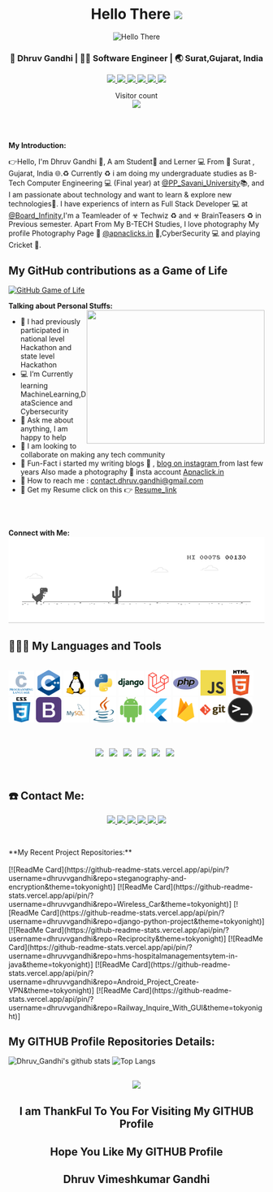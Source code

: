 <!--
**Dhruv-Gandhi/Dhruv-Gandhi** is a âœ¨ _special_ âœ¨ repository because its `README.md` (this file) appears on your GitHub profile.--->
<div align="center">
  <h1> Hello There <img src="https://media.giphy.com/media/hvRJCLFzcasrR4ia7z/giphy.gif" width="25px"></h1>
</div>
<div align="center">
<p align="center">
 <img src="https://brennanpropertyireland.files.wordpress.com/2015/02/hello-1.gif?w=300&h=150" alt="Hello There">
<h3> 👦 Dhruv Gandhi | 👨‍💻 Software Engineer | 🌏 Surat,Gujarat, India </h3>
</div>
<div align="center">
<p align="center">
<a href="https://www.linkedin.com/in/dhruvvgandhi/">
  <img src="https://img.shields.io/badge/Linkedin-blue?style=flat&logo=linkedin&labelColor=blue">
</a>
<a href="mailto:contact.dhruv.gandhi@gmail.com?subject=Hello%20Dhruv,%20From%20Github">
  <img src="https://img.shields.io/badge/-Gmail-%23db483b?style=flat&logo=Gmail&labelColor=red&logoColor=white">
</a>
<a href="https://www.facebook.com/ANIK.75675/">
  <img src="https://img.shields.io/badge/-Facebook-%230d8bf1?style=flat&logo=Facebook&logoColor=white">
</a>
<a href="https://www.instagram.com/neoteric_thoughts/">
  <img src="https://img.shields.io/badge/-Instagram-%23E4405F?style=flat&logo=Instagram&logoColor=white">
</a>
<a href="https://twitter.com/_Dhruv_Gandhi_">
  <img src="https://img.shields.io/badge/-Twitter-%231a91da?style=flat&logo=Twitter&logoColor=white">
</a>
<a href="https://t.me/Iknowaboutyou">
  <img src="https://img.shields.io/badge/-Telegram-%231a91da?style=flat&logo=Telegram&logoColor=white">
</a>
 <!--
<a href="https://github.com/dhruvvgandhi"> 
  <img src="https://komarev.com/ghpvc/?username=dhruvvgandhi&label=Visitors&color=2e8b57&style=flat" />
 </a>--->
<p align="center"> 
  Visitor count<br>
  <img src="https://profile-counter.glitch.me/dhruvvgandhi/count.svg" />
</p>
</p>
</div>
<br >
<br />

**My Introduction:**

👉Hello, I'm Dhruv Gandhi 🕺, A am Student👨‍ and Lerner 💻 From 📍 Surat , Gujarat, India 🌐.♻ Currently ♻ i am doing my undergraduate studies as B-Tech Computer Engineering 💻 (Final year) at [@PP_Savani_University](https://ppsu.ac.in)📚, and I am passionate about technology and want to learn & explore new technologies🔌. I have experiencs of intern as Full Stack Developer 💻 at [@Board_Infinity](https://www.boardinfinity.com/),I'm a Teamleader of ☣ Techwiz ♻ and ☣ BrainTeasers ♻ in Previous semester. Apart From My B-TECH Studies, I love photography My profile Photography Page 📸 [@apnaclicks.in](https://www.instagram.com/apnaclicks.in/) 📸,CyberSecurity 💻 and playing Cricket 🏏.


## My GitHub contributions as a Game of Life
[![GitHub Game of Life](https://github4life.herokuapp.com/dhruvvgandhi.gif?z=6)](https://github4life.herokuapp.com/dhruvvgandhi)




**Talking about Personal Stuffs:**
  <a href="https://github.com/tirtharajghosh/"><img align="right" width="350" height="263" src="https://user-images.githubusercontent.com/37224638/96453298-e3d7bd00-1237-11eb-88d0-3da2f5777413.gif"></a>
- 👨‍ I had previously participated in national level Hackathon and state level Hackathon
- 💻 I’m Currently learning MachineLearning,DataScience and Cybersecurity
- 💬 Ask me about anything, I am happy to help
- 🤝 I am looking to collaborate on making any tech community
- 🌟 Fun-Fact i started my writing blogs 📝 , [blog on instagram ](https://www.instagram.com/neoteric_thoughts/) from last few years Also made a photography 📸 insta account [Apnaclick.in](https://www.instagram.com/apnaclicks.in/)
- 📧 How to reach me : contact.dhruv.gandhi@gmail.com
- 📝 Get my Resume click on this 👉 [Resume_link](https://bit.ly/dhruvv_resume)
  
<br>
<br>

**Connect with Me:**
<br>
![Dino](https://raw.githubusercontent.com/praveenscience/praveenscience/master/dino.gif)

## 👨🏻‍💻 My Languages and Tools
<br>
<code><img height="50" src="https://raw.githubusercontent.com/github/explore/80688e429a7d4ef2fca1e82350fe8e3517d3494d/topics/c/c.png"></code>
<code><img height="50" src="https://raw.githubusercontent.com/github/explore/80688e429a7d4ef2fca1e82350fe8e3517d3494d/topics/cpp/cpp.png"></code>
<code><img height="50" src=" https://raw.githubusercontent.com/github/explore/80688e429a7d4ef2fca1e82350fe8e3517d3494d/topics/linux/linux.png"></code>
<code><img height="50" src="https://raw.githubusercontent.com/github/explore/80688e429a7d4ef2fca1e82350fe8e3517d3494d/topics/python/python.png"></code>
<code><img height="50" src="https://raw.githubusercontent.com/github/explore/80688e429a7d4ef2fca1e82350fe8e3517d3494d/topics/django/django.png"></code>
<code><img height="50" src="https://raw.githubusercontent.com/github/explore/80688e429a7d4ef2fca1e82350fe8e3517d3494d/topics/laravel/laravel.png"></code>
<code><img height="50" src="https://raw.githubusercontent.com/github/explore/80688e429a7d4ef2fca1e82350fe8e3517d3494d/topics/php/php.png"></code>
<code><img height="50" src="https://raw.githubusercontent.com/github/explore/80688e429a7d4ef2fca1e82350fe8e3517d3494d/topics/javascript/javascript.png"></code>
<code><img height="50" src="https://raw.githubusercontent.com/github/explore/80688e429a7d4ef2fca1e82350fe8e3517d3494d/topics/html/html.png"></code>
<code><img height="50" src="https://raw.githubusercontent.com/github/explore/80688e429a7d4ef2fca1e82350fe8e3517d3494d/topics/css/css.png"></code>
<code><img height="50" src="https://raw.githubusercontent.com/github/explore/80688e429a7d4ef2fca1e82350fe8e3517d3494d/topics/bootstrap/bootstrap.png"></code>
<code><img height="50" src="https://raw.githubusercontent.com/github/explore/80688e429a7d4ef2fca1e82350fe8e3517d3494d/topics/mysql/mysql.png"></code>
<code><img height="50" src="https://raw.githubusercontent.com/github/explore/80688e429a7d4ef2fca1e82350fe8e3517d3494d/topics/java/java.png"></code>
<code><img height="50" src="https://raw.githubusercontent.com/github/explore/80688e429a7d4ef2fca1e82350fe8e3517d3494d/topics/android/android.png"></code>
<code><img height="50" src="https://raw.githubusercontent.com/github/explore/80688e429a7d4ef2fca1e82350fe8e3517d3494d/topics/flutter/flutter.png"></code>
<code><img height="50" src="https://raw.githubusercontent.com/github/explore/80688e429a7d4ef2fca1e82350fe8e3517d3494d/topics/firebase/firebase.png"></code>
<code><img height="50" src="https://raw.githubusercontent.com/github/explore/80688e429a7d4ef2fca1e82350fe8e3517d3494d/topics/git/git.png"></code>
<code><img height="50" src="https://raw.githubusercontent.com/github/explore/80688e429a7d4ef2fca1e82350fe8e3517d3494d/topics/terminal/terminal.png"></code> 

<p align="center">
 <br/>
<br/>
<img src="https://img.shields.io/badge/OS-Windows%2010-informational?style=for-the-badge&logo=windows&logoColor=white" />&nbsp;&nbsp;
<img src="https://img.shields.io/badge/Kali-linux%20-informational?style=for-the-badge&logo=linux&logoColor=white" />&nbsp;&nbsp;
<img src="https://img.shields.io/badge/Android%2010-informational?style=for-the-badge&logo=Android&logoColor=white" />&nbsp;&nbsp;  
<img src="https://img.shields.io/badge/Browser-Chrome-blue?style=for-the-badge&logo=google-chrome&logoColor=white" />&nbsp;&nbsp;
<img src="https://img.shields.io/badge/Browser-epic%20-informational?style=for-the-badge&logo=google-chrome&&logoColor=white" />&nbsp;&nbsp;
<img src="https://img.shields.io/badge/Editor-VSCode-blue?style=for-the-badge&logo=visual-studio-code&logoColor=white" />&nbsp;&nbsp;
</p>

<p>&nbsp;</p>

## ☎️ Contact Me:
<p align="center">
<a href="https://www.linkedin.com/in/dhruvvgandhi/">
  <img src="https://img.shields.io/badge/Linkedin-blue?style=flat&logo=linkedin&labelColor=blue">
</a>
<a href="mailto:contact.dhruv.gandhi@gmail.com?subject=Hello%20Dhruv,%20From%20Github">
  <img src="https://img.shields.io/badge/-Gmail-%23db483b?style=flat&logo=Gmail&labelColor=red&logoColor=white">
</a>
<a href="https://www.facebook.com/ANIK.75675/">
  <img src="https://img.shields.io/badge/-Facebook-%230d8bf1?style=flat&logo=Facebook&logoColor=white">
</a>
<a href="https://www.instagram.com/neoteric_thoughts/">
  <img src="https://img.shields.io/badge/-Instagram-%23E4405F?style=flat&logo=Instagram&logoColor=white">
</a>
<a href="https://twitter.com/_Dhruv_Gandhi_">
  <img src="https://img.shields.io/badge/-Twitter-%231a91da?style=flat&logo=Twitter&logoColor=white">
</a>
<a href="https://t.me/Iknowaboutyou">
  <img src="https://img.shields.io/badge/-Telegram-%231a91da?style=flat&logo=Telegram&logoColor=white">
</a>
</p>

<p>&nbsp;</p>
**My Recent Project Repositories:**
<br>
<br>
[![ReadMe Card](https://github-readme-stats.vercel.app/api/pin/?username=dhruvvgandhi&repo=steganography-and-encryption&theme=tokyonight)]
[![ReadMe Card](https://github-readme-stats.vercel.app/api/pin/?username=dhruvvgandhi&repo=Wireless_Car&theme=tokyonight)]
[![ReadMe Card](https://github-readme-stats.vercel.app/api/pin/?username=dhruvvgandhi&repo=django-python-project&theme=tokyonight)]
[![ReadMe Card](https://github-readme-stats.vercel.app/api/pin/?username=dhruvvgandhi&repo=Reciprocity&theme=tokyonight)]
[![ReadMe Card](https://github-readme-stats.vercel.app/api/pin/?username=dhruvvgandhi&repo=hms-hospitalmanagementsytem-in-java&theme=tokyonight)]
[![ReadMe Card](https://github-readme-stats.vercel.app/api/pin/?username=dhruvvgandhi&repo=Android_Project_Create-VPN&theme=tokyonight)]
[![ReadMe Card](https://github-readme-stats.vercel.app/api/pin/?username=dhruvvgandhi&repo=Railway_Inquire_With_GUI&theme=tokyonight)]

## My GITHUB Profile Repositories Details:

![Dhruv_Gandhi's github stats](https://github-readme-stats.vercel.app/api?username=dhruvvgandhi&show_icons=true&theme=tokyonight)
![Top Langs](https://github-readme-stats.vercel.app/api/top-langs/?username=dhruvvgandhi&theme=tokyonight)

##
<p align="center">
 <img src="https://totallyadd.com/wp-content/uploads/2017/08/giphy.gif"> 
 <h2 align="center">I am ThankFul To You For Visiting My GITHUB Profile</h2>
  <h2 align="center">Hope You Like My GITHUB Profile</h2>
 <h2 align="center">Dhruv Vimeshkumar Gandhi </h2>
</p>
